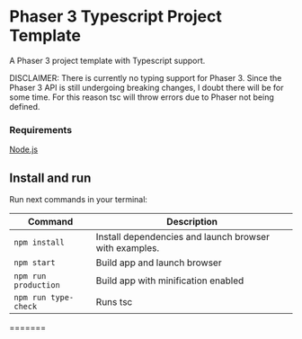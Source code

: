 # Phaser 3 Typescript Project Template

A Phaser 3 project template with Typescript support.

DISCLAIMER: There is currently no typing support for Phaser 3. Since the Phaser 3 API is still undergoing breaking changes, I doubt there will be for some time. For this reason tsc will throw errors due to Phaser not being defined.

### Requirements

[Node.js](https://nodejs.org)

## Install and run

Run next commands in your terminal:

| Command              | Description                                            |
| -------------------- | ------------------------------------------------------ |
| `npm install`        | Install dependencies and launch browser with examples. |
| `npm start`          | Build app and launch browser                           |
| `npm run production` | Build app with minification enabled                    |
| `npm run type-check` | Runs tsc                                               |

=======
